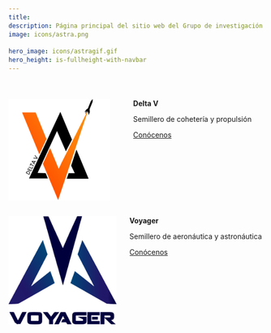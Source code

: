 ```yaml
---
title: 
description: Página principal del sitio web del Grupo de investigación Astra y sus semilleros, Delta V y Voyager, pertenecientes a la Universidad de Antioquia.
image: icons/astra.png

hero_image: icons/astragif.gif
hero_height: is-fullheight-with-navbar
---
```

<!-- https://bulma.io/ -->
<!-- http://www.csrhymes.com/bulma-clean-theme/ -->
<link href="../assets/css/custom.css" rel="stylesheet" type="text/css">


<div class="columns is-multiline is-centered is-vcentered" style="padding-top:24px; padding-bottom:24px">
  <div class="column is-8">
    <div class="columns is-multiline is-vcentered">
      <div class="column is-4 has-text-centered">
        <p class="title is-5"><img src="/icons/deltav.png" alt="Logo Delta V"></p>
      </div>
      <div class="column is-8">
        <p class="title is-5"><b>Delta V</b></p>
        <p class="subtitle is-6">Semillero de cohetería y propulsión</p>
        <a href="/deltav" class="button is-primary">Conócenos</a>
      </div>
    </div>
    <div class="columns is-multiline is-vcentered">
      <div class="column is-4 has-text-centered">
        <p class="title is-5"><img src="/icons/voyager.png" alt="Logo Voyager" height="213px" width="213px"></p>
      </div>
      <div class="column is-8">
        <p class="title is-5"><b>Voyager</b></p>
        <p class="subtitle is-6">Semillero de aeronáutica y astronáutica</p>
        <a href="/voyager" class="button is-primary">Conócenos</a>
      </div>
    </div>
  </div>
  <!--  -->
  <!-- <div class="column is-4 has-text-centered">
    <header class="card-header">
      <p class="card-header-title is-centered"><big>Noticias</big></p>
    </header>
    <div class="card">
      <div class="card-content">
        <div class="content">
          <p class="title is-5"><img src="/events/img/codeac_logo.png" alt="Logo CODEAC" height="80%" width="80%"></p>
          <p>¡Abiertas las inscripciones al primer Congreso de Desarrollos Aeroespaciales Colombianos!<br><br>
          <a href="/codeac" class="button is-info">Conoce más aquí</a>
          </p>
        </div>
      </div>
    <footer class="card-footer">
      <p class="card-footer-item"><small>Publicado: Jun 10, 2021</small></p>
    </footer>
    </div>
  </div> -->
</div>
